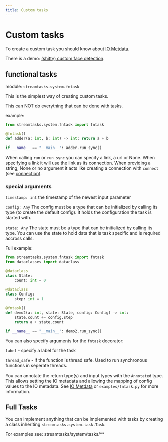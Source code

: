 ```yaml
---
title: Custom tasks
---
```


# Custom tasks

To create a custom task you should know about [IO Metdata](io-metadata.md).

There is a demo: [(shitty) custom face detection](https://www.youtube.com/watch?v=mjNnnnPvze4).

## functional tasks
module: `streamtasks.system.fntask`

This is the simplest way of creating custom tasks.

This can NOT do everything that can be done with tasks.

example:
```python
from streamtasks.system.fntask import fntask

@fntask()
def adder(a: int, b: int) -> int: return a + b

if __name__ == "__main__": adder.run_sync()
```

When calling `run` or `run_sync` you can specify a link, a url or None. When specifying a link it will use the link as its connection. When providing a string, None or no argument it acts like creating a connection with `connect` (see [connection](connection.md)).

### special arguments
`timestamp: int` the timestamp of the newest input parameter

`config: Any` The config must be a type that can be initialized by calling its type (to create the default config). It holds the configuration the task is started with. 

`state: Any` The state must be a type that can be initialized by calling its type. You can use the state to hold data that is task specific and is required accross calls. 

Full example:

```python
from streamtasks.system.fntask import fntask
from dataclasses import dataclass

@dataclass
class State:
    count: int = 0

@dataclass
class Config:
    step: int = 1

@fntask()
def demo2(a: int, state: State, config: Config) -> int:
    state.count += config.step
    return a + state.count 

if __name__ == "__main__": demo2.run_sync()
```

You can also specify arguments for the `fntask` decorator:

`label` - specify a label for the task

`thread_safe` - if the function is thread safe. Used to run synchronous functions in seperate threads.

You can annotate the return type(s) and input types with the `Annotated` type. This allows setting the IO metadata and allowing the mapping of config values to the IO metadata. See [IO Metdata](io-metadata.md) or `examples/fntask.py` for more information.

## Full Tasks
You can implement anything that can be implemented with tasks by creating a class inheriting `streamtasks.system.task.Task`.

For examples see: streamtasks/system/tasks/**